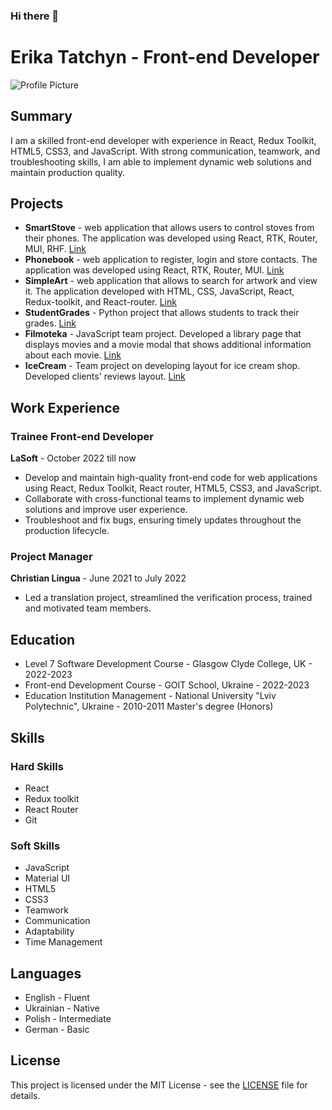 ### Hi there 👋

# Erika Tatchyn - Front-end Developer

![Profile Picture](https://link.to/your/profile/picture)

## Summary

I am a skilled front-end developer with experience in React, Redux Toolkit, HTML5, CSS3, and JavaScript. With strong communication, teamwork, and troubleshooting skills, I am able to implement dynamic web solutions and maintain production quality.

## Projects

- **SmartStove** - web application that allows users to control stoves from their phones. The application was developed using React, RTK, Router, MUI, RHF. [Link](https://github.com/yourusername/smartstove)
- **Phonebook** - web application to register, login and store contacts. The application was developed using React, RTK, Router, MUI. [Link](https://github.com/yourusername/phonebook)
- **SimpleArt** - web application that allows to search for artwork and view it. The application developed with HTML, CSS, JavaScript, React, Redux-toolkit, and React-router. [Link](https://github.com/yourusername/simpleart)
- **StudentGrades** - Python project that allows students to track their grades. [Link](https://github.com/yourusername/studentgrades)
- **Filmoteka** - JavaScript team project. Developed a library page that displays movies and a movie modal that shows additional information about each movie. [Link](https://github.com/yourusername/filmoteka)
- **IceCream** - Team project on developing layout for ice cream shop. Developed clients' reviews layout. [Link](https://github.com/yourusername/icecream)

## Work Experience

### Trainee Front-end Developer
**LaSoft** - October 2022 till now

- Develop and maintain high-quality front-end code for web applications using React, Redux Toolkit, React router, HTML5, CSS3, and JavaScript.
- Collaborate with cross-functional teams to implement dynamic web solutions and improve user experience.
- Troubleshoot and fix bugs, ensuring timely updates throughout the production lifecycle.

### Project Manager
**Christian Lingua** - June 2021 to July 2022

- Led a translation project, streamlined the verification process, trained and motivated team members.

## Education

- Level 7 Software Development Course - Glasgow Clyde College, UK - 2022-2023
- Front-end Development Course - GOIT School, Ukraine - 2022-2023
- Education Institution Management - National University "Lviv Polytechnic", Ukraine - 2010-2011 Master's degree (Honors)

## Skills

### Hard Skills

- React
- Redux toolkit
- React Router
- Git

### Soft Skills

- JavaScript
- Material UI
- HTML5
- CSS3
- Teamwork
- Communication
- Adaptability
- Time Management

## Languages

- English - Fluent
- Ukrainian - Native
- Polish - Intermediate
- German - Basic

## License

This project is licensed under the MIT License - see the [LICENSE](LICENSE) file for details.

